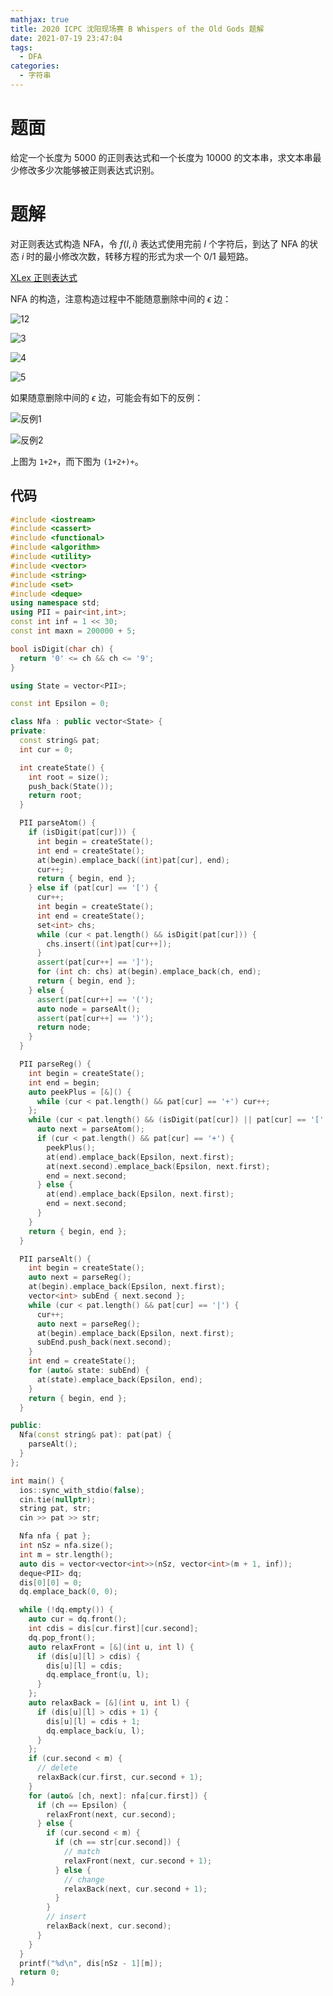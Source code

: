 ```yaml
---
mathjax: true
title: 2020 ICPC 沈阳现场赛 B Whispers of the Old Gods 题解
date: 2021-07-19 23:47:04
tags:
  - DFA
categories:
  - 字符串
---
```


# 题面

给定一个长度为 $5000$ 的正则表达式和一个长度为 $10000$ 的文本串，求文本串最少修改多少次能够被正则表达式识别。

# 题解

对正则表达式构造 NFA，令 $f(l,i)$ 表达式使用完前 $l$ 个字符后，到达了 NFA 的状态 $i$ 时的最小修改次数，转移方程的形式为求一个 $0/1$ 最短路。

[XLex 正则表达式](https://github.com/yjl9903/XLex/blob/master/src/reg/parser.ts)

<!--more-->

NFA 的构造，注意构造过程中不能随意删除中间的 $\epsilon$ 边：

![12](https://i.loli.net/2021/07/19/dxKOY4rjmNctD1F.png)

![3](https://i.loli.net/2021/07/19/h69ojRrHKJTZDpi.png)

![4](https://i.loli.net/2021/07/19/4ljYQT8AH5PhRLq.png)

![5](https://i.loli.net/2021/07/19/gwLdmvH6IeOGzAQ.png)

如果随意删除中间的 $\epsilon$ 边，可能会有如下的反例：

![反例1](https://i.loli.net/2021/07/20/OzUyR3A2k4EQ95H.png)

![反例2](https://i.loli.net/2021/07/20/9c87Y3NRpPlfytD.png)

上图为 `1+2+`，而下图为 `(1+2+)+`。

## 代码

```c++
#include <iostream>
#include <cassert>
#include <functional>
#include <algorithm>
#include <utility>
#include <vector>
#include <string>
#include <set>
#include <deque>
using namespace std;
using PII = pair<int,int>;
const int inf = 1 << 30;
const int maxn = 200000 + 5;

bool isDigit(char ch) {
  return '0' <= ch && ch <= '9';
}

using State = vector<PII>;

const int Epsilon = 0;

class Nfa : public vector<State> {
private:
  const string& pat;
  int cur = 0;

  int createState() {
    int root = size();
    push_back(State());
    return root;
  }

  PII parseAtom() {
    if (isDigit(pat[cur])) {
      int begin = createState();
      int end = createState();
      at(begin).emplace_back((int)pat[cur], end);
      cur++;
      return { begin, end };
    } else if (pat[cur] == '[') {
      cur++;
      int begin = createState();
      int end = createState();
      set<int> chs;
      while (cur < pat.length() && isDigit(pat[cur])) {
        chs.insert((int)pat[cur++]);
      }
      assert(pat[cur++] == ']');
      for (int ch: chs) at(begin).emplace_back(ch, end);
      return { begin, end };
    } else {
      assert(pat[cur++] == '(');
      auto node = parseAlt();
      assert(pat[cur++] == ')');
      return node;
    }
  }

  PII parseReg() {
    int begin = createState();
    int end = begin;
    auto peekPlus = [&]() {
      while (cur < pat.length() && pat[cur] == '+') cur++;
    };
    while (cur < pat.length() && (isDigit(pat[cur]) || pat[cur] == '[' || pat[cur] == '(')) {
      auto next = parseAtom();
      if (cur < pat.length() && pat[cur] == '+') {
        peekPlus();
        at(end).emplace_back(Epsilon, next.first);
        at(next.second).emplace_back(Epsilon, next.first);
        end = next.second;
      } else {
        at(end).emplace_back(Epsilon, next.first);
        end = next.second;
      }
    }
    return { begin, end };
  }

  PII parseAlt() {
    int begin = createState();
    auto next = parseReg();
    at(begin).emplace_back(Epsilon, next.first);
    vector<int> subEnd { next.second };
    while (cur < pat.length() && pat[cur] == '|') {
      cur++;
      auto next = parseReg();
      at(begin).emplace_back(Epsilon, next.first);
      subEnd.push_back(next.second);
    }
    int end = createState();
    for (auto& state: subEnd) {
      at(state).emplace_back(Epsilon, end);
    }
    return { begin, end };
  }

public:
  Nfa(const string& pat): pat(pat) {
    parseAlt();
  }
};

int main() {
  ios::sync_with_stdio(false);
  cin.tie(nullptr);
  string pat, str;
  cin >> pat >> str;

  Nfa nfa { pat };
  int nSz = nfa.size();
  int m = str.length();
  auto dis = vector<vector<int>>(nSz, vector<int>(m + 1, inf));
  deque<PII> dq;
  dis[0][0] = 0;
  dq.emplace_back(0, 0);

  while (!dq.empty()) {
    auto cur = dq.front();
    int cdis = dis[cur.first][cur.second];
    dq.pop_front();
    auto relaxFront = [&](int u, int l) {
      if (dis[u][l] > cdis) {
        dis[u][l] = cdis;
        dq.emplace_front(u, l);
      }
    };
    auto relaxBack = [&](int u, int l) {
      if (dis[u][l] > cdis + 1) {
        dis[u][l] = cdis + 1;
        dq.emplace_back(u, l);
      }
    };
    if (cur.second < m) {
      // delete
      relaxBack(cur.first, cur.second + 1);
    }
    for (auto& [ch, next]: nfa[cur.first]) {
      if (ch == Epsilon) {
        relaxFront(next, cur.second);
      } else {
        if (cur.second < m) {
          if (ch == str[cur.second]) {
            // match
            relaxFront(next, cur.second + 1);
          } else {
            // change
            relaxBack(next, cur.second + 1);
          }
        }
        // insert
        relaxBack(next, cur.second);
      }
    }
  }
  printf("%d\n", dis[nSz - 1][m]);
  return 0;
}
```